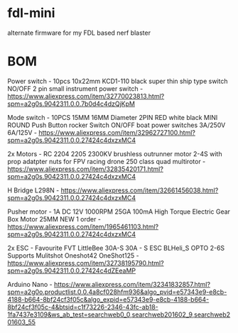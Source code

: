 # fdl-mini
alternate firmware for my FDL based nerf blaster

# BOM
Power switch - 10pcs 10x22mm KCD1-110 black super thin ship type switch NO/OFF 2 pin small instrument power switch - https://www.aliexpress.com/item/32770023813.html?spm=a2g0s.9042311.0.0.7b0d4c4dzQjKpM

Mode switch - 10PCS 15MM 16MM Diameter 2PIN RED white black MINI ROUND Push Button rocker Switch ON/OFF boat power switches 3A/250V 6A/125V - https://www.aliexpress.com/item/32962727100.html?spm=a2g0s.9042311.0.0.27424c4dxzxMC4

2x Motors - RC 2204 2205 2300KV brushless outrunner motor 2-4S with prop adatpter nuts for FPV racing drone 250 class quad multirotor - https://www.aliexpress.com/item/32835420171.html?spm=a2g0s.9042311.0.0.27424c4dxzxMC4

H Bridge L298N - https://www.aliexpress.com/item/32661456038.html?spm=a2g0s.9042311.0.0.27424c4dxzxMC4

Pusher motor - 1A DC 12V 1000RPM 25GA 100mA High Torque Electric Gear Box Motor 25MM NEW
1 order - https://www.aliexpress.com/item/1965461103.html?spm=a2g0s.9042311.0.0.27424c4dxzxMC4

2x ESC - Favourite FVT LittleBee 30A-S 30A - S ESC BLHeli_S OPTO 2-6S Supports Mulitshot Oneshot42 OneShot125 - https://www.aliexpress.com/item/32738195790.html?spm=a2g0s.9042311.0.0.27424c4dZEeaMP

Arduino Nano - https://www.aliexpress.com/item/32341832857.html?spm=a2g0o.productlist.0.0.4a8cf028hfm936&algo_pvid=e57343e9-e8cb-4188-b664-8bf24cf3f05c&algo_expid=e57343e9-e8cb-4188-b664-8bf24cf3f05c-4&btsid=c1f73226-2346-43fc-ab18-1fa7437e3109&ws_ab_test=searchweb0_0,searchweb201602_9,searchweb201603_55
